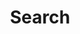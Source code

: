---
title: "Search" # in any language you want
layout: "search" # is necessary
# url: "/archive"
# description: "Description for Search"
summary: "search"
placeholder: "fuzzy search = enabled"
---